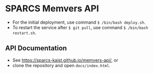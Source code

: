 # SPARCS Memvers API
* For the initial deployment, use command `$ /bin/bash deploy.sh`.
* To restart the service after `$ git pull`, use command `$ /bin/bash restart.sh`.

## API Documentation
* See https://sparcs-kaist.github.io/memvers-api/, or
* clone the repository and open `docs/index.html`.
